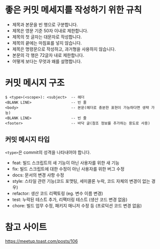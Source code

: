 # 좋은 커밋 메세지를 작성하기 위한 규칙
- 제목과 본문을 빈 행으로 구분합니다.
- 제목은 영문 기준 50자 이내로 제한합니다.
- 제목의 첫 글자는 대문자로 작성합니다.
- 제목의 끝에는 마침표를 넣지 않습니다.
- 제목은 명령문으로 작성하고, 과거형을 사용하지 않습니다.
- 본문의 각 행은 72글자 내로 제한합니다.
- 어떻게 보다는 무엇과 왜를 설명합니다.

# 커밋 메시지 구조
```
$ <type>(<scope>): <subject>  -- 헤더 
<BLANK LINE>                  -- 빈 줄 
<body>                        -- 본문(헤더로 충분한 표현이 가능하다면 생략 가능)
<BLANK LINE>                  -- 빈 줄 
<footer>                      -- 바닥 글(참조 정보를 추가하는 용도로 사용)
```
## 커밋 메시지 타입
`<type>`은 commit의 성격을 나타내어야 합니다.
- feat: 빌드 스크립트의 새 기능이 아닌 사용자를 위한 새 기능
- fix: 빌드 스크립트에 대한 수정이 아닌 사용자를 위한 버그 수정
- docs: 문서의 변경 사항 수정
- style: 스타일 관련 기능(코드 포맷팅, 세미콜론 누락, 코드 자체의 변경이 없는 경우)
- refactor: 생산 코드 리팩토링 (eg. 변수 이름 변경)
- test: 누락된 테스트 추가, 리팩터링 테스트 (생산 코드 변경 없음)
- chore: 빌드 업무 수정, 패키지 매니저 수정 등 (프로덕션 코드 변경 없음)


# 참고 사이트
<a href="https://meetup.toast.com/posts/106" target="_blank">https://meetup.toast.com/posts/106</a>
